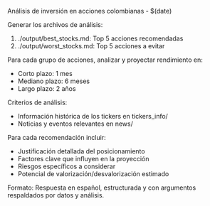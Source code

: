 Análisis de inversión en acciones colombianas - $(date)

Generar los archivos de análisis:

1. ./output/best_stocks.md: Top 5 acciones recomendadas
2. ./output/worst_stocks.md: Top 5 acciones a evitar

Para cada grupo de acciones, analizar y proyectar rendimiento en:

- Corto plazo: 1 mes
- Mediano plazo: 6 meses
- Largo plazo: 2 años

Criterios de análisis:

- Información histórica de los tickers en tickers_info/
- Noticias y eventos relevantes en news/

Para cada recomendación incluir:

- Justificación detallada del posicionamiento
- Factores clave que influyen en la proyección
- Riesgos específicos a considerar
- Potencial de valorización/desvalorización estimado

Formato: Respuesta en español, estructurada y con argumentos respaldados por datos y análisis.
